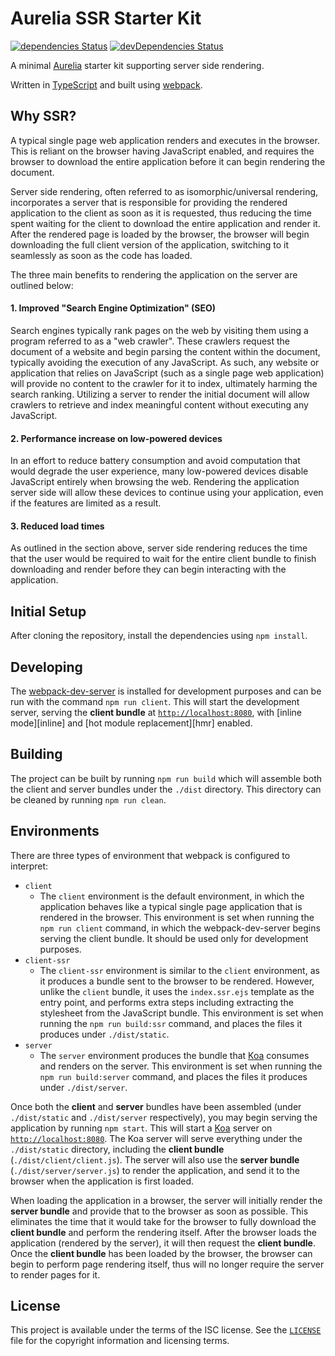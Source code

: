 # Aurelia SSR Starter Kit

[![dependencies Status](https://david-dm.org/michaelbull/aurelia-ssr-starter/status.svg?style=flat-square)](https://david-dm.org/michaelbull/aurelia-ssr-starter) [![devDependencies Status](https://david-dm.org/michaelbull/aurelia-ssr-starter/dev-status.svg?style=flat-square)](https://david-dm.org/michaelbull/aurelia-ssr-starter?type=dev)

A minimal [Aurelia][aurelia] starter kit supporting server side rendering.

Written in [TypeScript][typescript] and built using [webpack][webpack].

## Why SSR?

A typical single page web application renders and executes in the browser. This
is reliant on the browser having JavaScript enabled, and requires the browser
to download the entire application before it can begin rendering the document.

Server side rendering, often referred to as isomorphic/universal rendering,
incorporates a server that is responsible for providing the rendered
application to the client as soon as it is requested, thus reducing the time
spent waiting for the client to download the entire application and render it.
After the rendered page is loaded by the browser, the browser will begin
downloading the full client version of the application, switching to it
seamlessly as soon as the code has loaded.

The three main benefits to rendering the application on the server are outlined
below:

#### 1. Improved "Search Engine Optimization" (SEO)

Search engines typically rank pages on the web by visiting them using a program
referred to as a "web crawler". These crawlers request the document of a
website and begin parsing the content within the document, typically avoiding
the execution of any JavaScript. As such, any website or application that
relies on JavaScript (such as a single page web application) will provide no
content to the crawler for it to index, ultimately harming the search ranking.
Utilizing a server to render the initial document will allow crawlers to
retrieve and index meaningful content without executing any JavaScript.

#### 2. Performance increase on low-powered devices

In an effort to reduce battery consumption and avoid computation that would
degrade the user experience, many low-powered devices disable JavaScript
entirely when browsing the web. Rendering the application server side will
allow these devices to continue using your application, even if the features
are limited as a result.

#### 3. Reduced load times

As outlined in the section above, server side rendering reduces the time that
the user would be required to wait for the entire client bundle to finish
downloading and render before they can begin interacting with the application. 

## Initial Setup

After cloning the repository, install the dependencies using `npm install`.

## Developing

The [webpack-dev-server][dev-server] is installed for development purposes and
can be run with the command `npm run client`. This will start the development
server, serving the **client bundle** at [`http://localhost:8080`][localhost],
with [inline mode][inline] and [hot module replacement][hmr] enabled.

## Building

The project can be built by running `npm run build` which will assemble both
the client and server bundles under the `./dist` directory. This directory can
be cleaned by running `npm run clean`.

## Environments

There are three types of environment that webpack is configured to interpret:

- `client`
    - The `client` environment is the default environment, in which the
    application behaves like a typical single page application that is rendered
    in the browser. This environment is set when running the `npm run client`
    command, in which the webpack-dev-server begins serving the client bundle. 
    It should be used only for development purposes.
- `client-ssr`
    - The `client-ssr` environment is similar to the `client` environment, as
    it produces a bundle sent to the browser to be rendered. However, unlike
    the `client` bundle, it uses the `index.ssr.ejs` template as the entry
    point, and performs extra steps including extracting the stylesheet from
    the JavaScript bundle. This environment is set when running the
    `npm run build:ssr` command, and places the files it produces under
    `./dist/static`.
- `server`
    - The `server` environment produces the bundle that [Koa][koa] consumes and
    renders on the server. This environment is set when running the
    `npm run build:server` command, and places the files it produces under
    `./dist/server`.
  
Once both the **client** and **server** bundles have been assembled (under
`./dist/static` and `./dist/server` respectively), you may begin serving the 
application by running `npm start`. This will start a [Koa][koa] server on 
[`http://localhost:8080`][localhost]. The Koa server will serve everything
under the `./dist/static` directory, including the **client bundle**
(`./dist/client/client.js`). The server will also use the **server bundle**
(`./dist/server/server.js`) to render the application, and send it to the
browser when the application is first loaded.

When loading the application in a browser, the server will initially render the
**server bundle** and provide that to the browser as soon as possible. This
eliminates the time that it would take for the browser to fully download the
**client bundle** and perform the rendering itself. After the browser loads the
application (rendered by the server), it will then request the **client
bundle**. Once the **client bundle** has been loaded by the browser, the
browser can begin to perform page rendering itself, thus will no longer require
the server to render pages for it.

## License

This project is available under the terms of the ISC license. See the
[`LICENSE`](LICENSE) file for the copyright information and licensing terms.

[aurelia]: https://aurelia.io/
[webpack]: https://webpack.js.org/
[typescript]: https://www.typescriptlang.org/
[dev-server]: https://github.com/webpack/webpack-dev-server
[localhost]: http://localhost:8080
[watch-mode]: https://webpack.js.org/configuration/watch/
[koa]: http://koajs.com/
